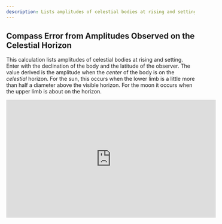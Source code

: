```yaml
---
description: Lists amplitudes of celestial bodies at rising and setting. Nautical Calculator for Android. Download right away.
---
```

## Compass Error from Amplitudes Observed on the Celestial Horizon
This calculation lists amplitudes of celestial bodies at rising and setting. Enter with the declination of the body and the latitude of the observer. The value derived is the amplitude when the _center_ of the body is on the _celestial_ horizon. For the sun, this occurs when the lower limb is a little more than half a diameter above the visible horizon. For the moon it occurs when the upper limb is about on the horizon. 

<iframe width="560" height="315" src="https://www.youtube.com/embed/nQK5EO_-WNM" title="YouTube video player" frameborder="0" allow="accelerometer; autoplay; clipboard-write; encrypted-media; gyroscope; picture-in-picture" allowfullscreen></iframe>
